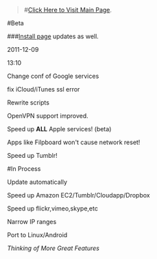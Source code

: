 >#[Click Here to Visit Main Page](http://xream.github.com/iGV/).


#Beta

###[Install page](http://xream.github.com/iGV/install.html) updates as well.

2011-12-09

13:10

Change conf of Google services

fix iCloud/iTunes ssl error

Rewrite scripts

OpenVPN support improved.

Speed up **ALL** Apple services! (beta)

Apps like Filpboard won't cause network reset!

Speed up Tumblr!


#In Process


Update automatically

Speed up Amazon EC2/Tumblr/Cloudapp/Dropbox

Speed up flickr,vimeo,skype,etc

Narrow IP ranges

Port to Linux/Android

*Thinking of More Great Features*